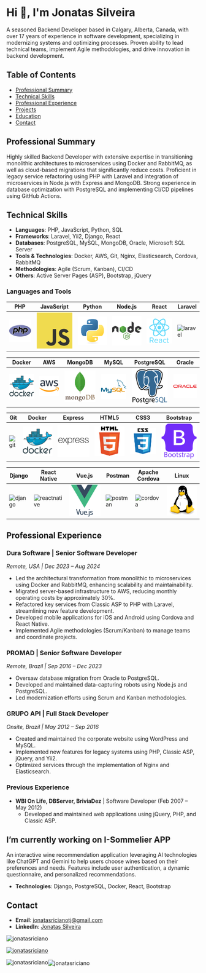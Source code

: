 # Hi 👋, I'm Jonatas Silveira

A seasoned Backend Developer based in Calgary, Alberta, Canada, with over 17 years of experience in software development, specializing in modernizing systems and optimizing processes. Proven ability to lead technical teams, implement Agile methodologies, and drive innovation in backend development.

## Table of Contents

- [Professional Summary](#professional-summary)
- [Technical Skills](#technical-skills)
- [Professional Experience](#professional-experience)
- [Projects](#projects)
- [Education](#education)
- [Contact](#contact)

## Professional Summary

Highly skilled Backend Developer with extensive expertise in transitioning monolithic architectures to microservices using Docker and RabbitMQ, as well as cloud-based migrations that significantly reduce costs. Proficient in legacy service refactoring using PHP with Laravel and integration of microservices in Node.js with Express and MongoDB. Strong experience in database optimization with PostgreSQL and implementing CI/CD pipelines using GitHub Actions.

## Technical Skills

- **Languages**: PHP, JavaScript, Python, SQL
- **Frameworks**: Laravel, Yii2, Django, React
- **Databases**: PostgreSQL, MySQL, MongoDB, Oracle, Microsoft SQL Server
- **Tools & Technologies**: Docker, AWS, Git, Nginx, Elasticsearch, Cordova, RabbitMQ
- **Methodologies**: Agile (Scrum, Kanban), CI/CD
- **Others**: Active Server Pages (ASP), Bootstrap, jQuery

### Languages and Tools

| PHP | JavaScript | Python | Node.js | React | Laravel |
| --- | --- | --- | --- | --- | --- |
| ![php](https://raw.githubusercontent.com/devicons/devicon/master/icons/php/php-original.svg) | ![javascript](https://raw.githubusercontent.com/devicons/devicon/master/icons/javascript/javascript-original.svg) | ![python](https://raw.githubusercontent.com/devicons/devicon/master/icons/python/python-original.svg) | ![nodejs](https://raw.githubusercontent.com/devicons/devicon/master/icons/nodejs/nodejs-original-wordmark.svg) | ![react](https://raw.githubusercontent.com/devicons/devicon/master/icons/react/react-original-wordmark.svg) | ![laravel](https://laravel.com/img/logomark.min.svg) |

| Docker | AWS | MongoDB | MySQL | PostgreSQL | Oracle |
| --- | --- | --- | --- | --- | --- |
| ![docker](https://raw.githubusercontent.com/devicons/devicon/master/icons/docker/docker-original-wordmark.svg) | ![aws](https://raw.githubusercontent.com/devicons/devicon/master/icons/amazonwebservices/amazonwebservices-original-wordmark.svg) | ![mongodb](https://raw.githubusercontent.com/devicons/devicon/master/icons/mongodb/mongodb-original-wordmark.svg) | ![mysql](https://raw.githubusercontent.com/devicons/devicon/master/icons/mysql/mysql-original-wordmark.svg) | ![postgresql](https://raw.githubusercontent.com/devicons/devicon/master/icons/postgresql/postgresql-original-wordmark.svg) | ![oracle](https://raw.githubusercontent.com/devicons/devicon/master/icons/oracle/oracle-original.svg) |

| Git | Docker | Express | HTML5 | CSS3 | Bootstrap |
| --- | --- | --- | --- | --- | --- |
| ![git](https://www.vectorlogo.zone/logos/git-scm/git-scm-icon.svg) | ![docker](https://raw.githubusercontent.com/devicons/devicon/master/icons/docker/docker-original-wordmark.svg) | ![express](https://raw.githubusercontent.com/devicons/devicon/master/icons/express/express-original-wordmark.svg) | ![html5](https://raw.githubusercontent.com/devicons/devicon/master/icons/html5/html5-original-wordmark.svg) | ![css3](https://raw.githubusercontent.com/devicons/devicon/master/icons/css3/css3-original-wordmark.svg) | ![bootstrap](https://raw.githubusercontent.com/devicons/devicon/master/icons/bootstrap/bootstrap-plain-wordmark.svg) |

| Django | React Native | Vue.js | Postman | Apache Cordova | Linux |
| --- | --- | --- | --- | --- | --- |
| ![django](https://static.djangoproject.com/img/logo-django.42234b631760.svg) | ![reactnative](https://reactnative.dev/img/header_logo.svg) | ![vuejs](https://raw.githubusercontent.com/devicons/devicon/master/icons/vuejs/vuejs-original-wordmark.svg) | ![postman](https://www.vectorlogo.zone/logos/getpostman/getpostman-icon.svg) | ![cordova](https://www.vectorlogo.zone/logos/apache_cordova/apache_cordova-icon.svg) | ![linux](https://raw.githubusercontent.com/devicons/devicon/master/icons/linux/linux-original.svg) |

## Professional Experience

### Dura Software | Senior Software Developer
*Remote, USA | Dec 2023 – Aug 2024*

- Led the architectural transformation from monolithic to microservices using Docker and RabbitMQ, enhancing scalability and maintainability.
- Migrated server-based infrastructure to AWS, reducing monthly operating costs by approximately 30%.
- Refactored key services from Classic ASP to PHP with Laravel, streamlining new feature development.
- Developed mobile applications for iOS and Android using Cordova and React Native.
- Implemented Agile methodologies (Scrum/Kanban) to manage teams and coordinate projects.

### PROMAD | Senior Software Developer
*Remote, Brazil | Sep 2016 – Dec 2023*

- Oversaw database migration from Oracle to PostgreSQL.
- Developed and maintained data-capturing robots using Node.js and PostgreSQL.
- Led modernization efforts using Scrum and Kanban methodologies.

### GRUPO API | Full Stack Developer
*Onsite, Brazil | May 2012 – Sep 2016*

- Created and maintained the corporate website using WordPress and MySQL.
- Implemented new features for legacy systems using PHP, Classic ASP, jQuery, and Yii2.
- Optimized services through the implementation of Nginx and Elasticsearch.

### Previous Experience
- **WBI On Life, DBServer, BriviaDez** | Software Developer (Feb 2007 – May 2012)
  - Developed and maintained web applications using jQuery, PHP, and Classic ASP.




## I’m currently working on I-Sommelier APP

An interactive wine recommendation application leveraging AI technologies like ChatGPT and Gemini to help users choose wines based on their preferences and needs. Features include user authentication, a dynamic questionnaire, and personalized recommendations.

- **Technologies**: Django, PostgreSQL, Docker, React, Bootstrap

## Contact

- **Email**: [jonatasricianotj@gmail.com](mailto:jonatasricianotj@gmail.com)
- **LinkedIn**: [Jonatas Silveira](https://www.linkedin.com/in/jonatas-riciano-silveira)


<p align="left"> <img src="https://komarev.com/ghpvc/?username=jonatasriciano&label=Profile%20views&color=0e75b6&style=flat" alt="jonatasriciano" /> </p>

<p align="left"> <a href="https://github.com/ryo-ma/github-profile-trophy"><img src="https://github-profile-trophy.vercel.app/?username=jonatasriciano" alt="jonatasriciano" /></a> </p>

<p><img align="left" src="https://github-readme-stats.vercel.app/api/top-langs?username=jonatasriciano&show_icons=true&locale=en&layout=compact" alt="jonatasriciano" /></p>

<!--p>&nbsp;<img align="center" src="https://github-readme-stats.vercel.app/api?username=jonatasriciano&show_icons=true&locale=en" alt="jonatasriciano" /></p-->

<p><img align="center" src="https://github-readme-streak-stats.herokuapp.com/?user=jonatasriciano&" alt="jonatasriciano" /></p>

